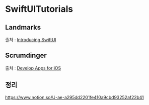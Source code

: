 # SwiftUITutorials
## Landmarks

출처 : [Introducing SwiftUI](https://developer.apple.com/tutorials/swiftui)

## Scrumdinger

출처 : [Develop Apps for iOS](https://developer.apple.com/tutorials/app-dev-training/)

## 정리

https://www.notion.so/U-ae-a295dd2201fe410a9cbd93252af22b41

